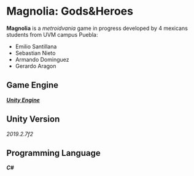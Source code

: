 # Magnolia: Gods&Heroes
**Magnolia** is a _metroidvania_ game in progress developed by 4 mexicans students from UVM campus Puebla:

- Emilio Santillana
- Sebastian Nieto
- Armando Dominguez
- Gerardo Aragon

## Game Engine
[_**Unity Engine**_](https://unity.com/es)

## Unity Version
_2019.2.7f2_

## Programming Language
_**C#**_
